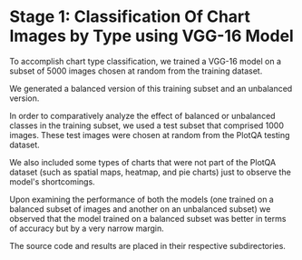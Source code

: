# Stage 1: Classification Of Chart Images by Type using VGG-16 Model

To accomplish chart type classification, we trained a VGG-16 model on a subset of 5000 images chosen at random from the training dataset.

We generated a balanced version of this training subset and an unbalanced version.

In order to comparatively analyze the effect of balanced or unbalanced classes in the training subset, we used a test subset that comprised 1000 images. These test images were chosen at random from the PlotQA testing dataset.

We also included some types of charts that were not part of the PlotQA dataset (such as spatial maps, heatmap, and pie charts) just to observe the model's shortcomings. 

Upon examining the performance of both the models (one trained on a balanced subset of images and another on an unbalanced subset) we observed that the model trained on a balanced subset was better in terms of accuracy but by a very narrow margin.

The source code and results are placed in their respective subdirectories.